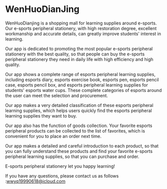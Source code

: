 # WenHuoDianJing
WenHuoDianjing is a shopping mall for learning supplies around e-sports. Our e-sports peripheral stationery, with high restoration degree, excellent workmanship and accurate details, can greatly improve students' interest in learning.

Our app is dedicated to promoting the most popular e-sports peripheral stationery with the best quality, so that people can buy the e-sports peripheral stationery they need in daily life with high efficiency and high quality.

Our app shows a complete range of esports peripheral learning supplies, including esports diary, esports exercise book, esports pen, esports pencil case, esports pencil box, and esports peripheral learning supplies for students' esports water cups. These complete categories of esports around the user can meet the selection and procurement.

Our app makes a very detailed classification of these esports peripheral learning supplies, which helps users quickly find the esports peripheral learning supplies they want to buy.

Our app also has the function of goods collection. Your favorite esports peripheral products can be collected to the list of favorites, which is convenient for you to place an order next time.

Our app makes a detailed and careful introduction to each product, so that you can fully understand these products and find your favorite e-sports peripheral learning supplies, so that you can purchase and order.

E-sports peripheral stationery let you happy learning!

If you have any questions, please contact us as follows :wwyq19990618@icloud.com
